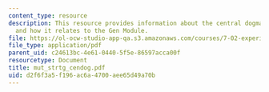 ```yaml
---
content_type: resource
description: This resource provides information about the central dogma of biology
  and how it relates to the Gen Module.
file: https://ol-ocw-studio-app-qa.s3.amazonaws.com/courses/7-02-experimental-biology-communication-spring-2005/d2f6f3a5f196ac6a4700aee65d49a70b_mut_strtg_cendog.pdf
file_type: application/pdf
parent_uid: c24613bc-4e61-0440-5f5e-86597acca00f
resourcetype: Document
title: mut_strtg_cendog.pdf
uid: d2f6f3a5-f196-ac6a-4700-aee65d49a70b
---
```


